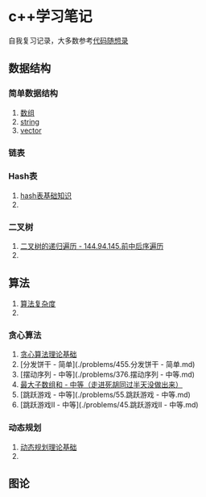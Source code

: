 # c++学习笔记

自我复习记录，大多数参考[代码随想录](https://github.com/youngyangyang04/leetcode-master/blob/master/README.md)

## 数据结构

### 简单数据结构

1. [数组](./basics/数组.md)
2. [string](./basics/string.md)
3. [vector](./basics/vector.md)



### 链表



### Hash表

1. [hash表基础知识](./basics/hash表基础知识.md)
2. 



### 二叉树

1. [二叉树的递归遍历 - 144.94.145.前中后序遍历](./problems/144.94.145.二叉树的前中后序遍历.md)
2. 



## 算法

1. [算法复杂度](./basics/算法复杂度.md)
2. 



### 贪心算法 

1. [贪心算法理论基础](./basics/贪心算法理论基础.md)
2. [分发饼干 - 简单](./problems/455.分发饼干 - 简单.md)
3. [摆动序列 - 中等](./problems/376.摆动序列 - 中等.md)
4. [最大子数组和 - 中等（走进死胡同过半天没做出来）](./problems/53.最大子数组和.md)
5. [跳跃游戏 - 中等](./problems/55.跳跃游戏 - 中等.md)
6. [跳跃游戏II - 中等](./problems/45.跳跃游戏II - 中等.md)



### 动态规划

1. [动态规划理论基础](./basics/动态规划理论基础.md)
2. 



## 图论

